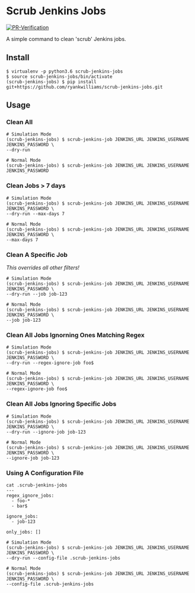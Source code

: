 # Scrub Jenkins Jobs

[![PR-Verification](https://github.com/ryankwilliams/scrub-jenkins-jobs/actions/workflows/pr_verification.yml/badge.svg)](https://github.com/ryankwilliams/scrub-jenkins-jobs/actions/workflows/pr_verification.yml)

A simple command to clean 'scrub' Jenkins jobs.

## Install

```shell
$ virtualenv -p python3.6 scrub-jenkins-jobs
$ source scrub-jenkins-jobs/bin/activate
(scrub-jenkins-jobs) $ pip install git+https://github.com/ryankwilliams/scrub-jenkins-jobs.git
```

## Usage

### Clean All

```
# Simulation Mode
(scrub-jenkins-jobs) $ scrub-jenkins-job JENKINS_URL JENKINS_USERNAME JENKINS_PASSWORD \
--dry-run

# Normal Mode
(scrub-jenkins-jobs) $ scrub-jenkins-job JENKINS_URL JENKINS_USERNAME JENKINS_PASSWORD
```

### Clean Jobs > 7 days

```
# Simulation Mode
(scrub-jenkins-jobs) $ scrub-jenkins-job JENKINS_URL JENKINS_USERNAME JENKINS_PASSWORD \
--dry-run --max-days 7

# Normal Mode
(scrub-jenkins-jobs) $ scrub-jenkins-job JENKINS_URL JENKINS_USERNAME JENKINS_PASSWORD \
--max-days 7
```

### Clean A Specific Job

*This overrides all other filters!*

```
# Simulation Mode
(scrub-jenkins-jobs) $ scrub-jenkins-job JENKINS_URL JENKINS_USERNAME JENKINS_PASSWORD \
--dry-run --job job-123

# Normal Mode
(scrub-jenkins-jobs) $ scrub-jenkins-job JENKINS_URL JENKINS_USERNAME JENKINS_PASSWORD \
--job job-123
```

### Clean All Jobs Ignorning Ones Matching Regex

```
# Simulation Mode
(scrub-jenkins-jobs) $ scrub-jenkins-job JENKINS_URL JENKINS_USERNAME JENKINS_PASSWORD \
--dry-run --regex-ignore-job foo$

# Normal Mode
(scrub-jenkins-jobs) $ scrub-jenkins-job JENKINS_URL JENKINS_USERNAME JENKINS_PASSWORD \
--regex-ignore-job foo$
```

### Clean All Jobs Ignoring Specific Jobs

```
# Simulation Mode
(scrub-jenkins-jobs) $ scrub-jenkins-job JENKINS_URL JENKINS_USERNAME JENKINS_PASSWORD \
--dry-run --ignore-job job-123

# Normal Mode
(scrub-jenkins-jobs) $ scrub-jenkins-job JENKINS_URL JENKINS_USERNAME JENKINS_PASSWORD \
--ignore-job job-123
```

### Using A Configuration File

```
cat .scrub-jenkins-jobs
---
regex_ignore_jobs:
  - foo-*
  - bar$

ignore_jobs:
  - job-123

only_jobs: []
```

```
# Simulation Mode
(scrub-jenkins-jobs) $ scrub-jenkins-job JENKINS_URL JENKINS_USERNAME JENKINS_PASSWORD \
--dry-run --config-file .scrub-jenkins-jobs

# Normal Mode
(scrub-jenkins-jobs) $ scrub-jenkins-job JENKINS_URL JENKINS_USERNAME JENKINS_PASSWORD \
--config-file .scrub-jenkins-jobs
```
